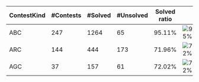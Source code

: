 | ContestKind | #Contests | #Solved | #Unsolved | Solved ratio | |
| - | - | - | - | - | - |
| ABC | 247 | 1264 | 65 | 95.11% | ![95%](https://progress-bar.dev/95?title=Solved) |
| ARC | 144 | 444 | 173 | 71.96% | ![72%](https://progress-bar.dev/72?title=Solved) |
| AGC | 37 | 157 | 61 | 72.02% | ![72%](https://progress-bar.dev/72?title=Solved) |
